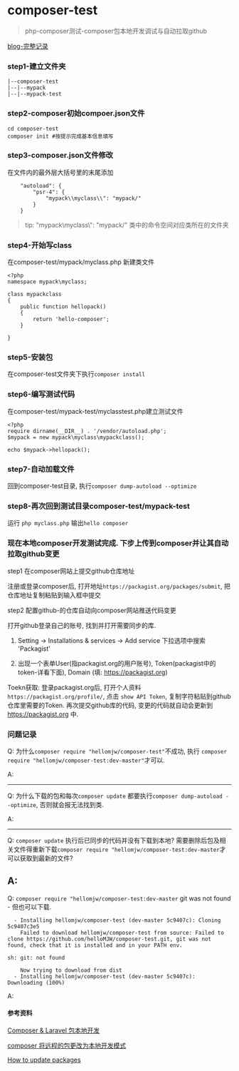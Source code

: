 # composer-test

> php-composer测试-composer包本地开发调试与自动拉取github

[blog-完整记录](http://www.majianwei.com/composer/)

### step1-建立文件夹
```
|--composer-test
|--|--mypack
|--|--mypack-test
```
### step2-composer初始compoer.json文件

```
cd composer-test
composer init #按提示完成基本信息填写
```

### step3-composer.json文件修改

在文件内的最外层大括号里的末尾添加

```
    "autoload": {
        "psr-4": {
            "mypack\\myclass\\": "mypack/"
        }
    }
```
> tip: "mypack\\myclass\\": "mypack/" 类中的命令空间对应类所在的文件夹

### step4-开始写class

在composer-test/mypack/myclass.php 新建类文件
```
<?php
namespace mypack\myclass;

class mypackclass
{
	public function hellopack()
	{
		return 'hello-composer';
	}

}
```

### step5-安装包

在composer-test文件夹下执行`composer install`

### step6-编写测试代码

在composer-test/mypack-test/myclasstest.php建立测试文件
```
<?php
require dirname(__DIR__) . '/vendor/autoload.php';
$mypack = new mypack\myclass\mypackclass();

echo $mypack->hellopack();
```

### step7-自动加载文件

回到composer-test目录, 执行`composer dump-autoload --optimize`

### step8-再次回到测试目录composer-test/mypack-test

运行 `php myclass.php`  输出`hello composer`  

### 现在本地composer开发测试完成. 下步上传到composer并让其自动拉取github变更


step1 在composer网站上提交github仓库地址

注册或登录composer后, 打开地址`https://packagist.org/packages/submit`,
把仓库地址复制粘贴到输入框中提交

step2 配置github-的仓库自动向composer网站推送代码变更

打开github登录自己的账号,  找到并打开需要同步的库. 

1. Setting -> Installations &  services -> Add service 下拉选项中搜索 'Packagist'

2. 出现一个表单User(指packagist.org的用户账号), Token(packagist中的token-详看下面), Domain (填: https://packagist.org)

Toekn获取: 登录packagist.org后, 打开个人资料 `https://packagist.org/profile/`, 点击 `show API Token`, 复制字符粘贴到github仓库里需要的Token. 再次提交github库的代码, 变更的代码就自动会更新到 https://packagist.org 中. 


### 问题记录

Q: 为什么`composer require "hellomjw/composer-test"`不成功, 执行 `composer require "hellomjw/composer-test:dev-master"`才可以. 

A: 

---

Q: 为什么下载的包和每次`composer update` 都要执行`composer dump-autoload --optimize`, 否则就会报无法找到类.

A: 

---

Q: `composer update` 执行后已同步的代码并没有下载到本地? 需要删除后包及相关文件得重新下载`composer require "hellomjw/composer-test:dev-master`才可以获取到最新的文件? 

A:
---

Q: `composer require "hellomjw/composer-test:dev-master` git was not found - 但也可以下载. 

```
  - Installing hellomjw/composer-test (dev-master 5c9407c): Cloning 5c9407c3e5
    Failed to download hellomjw/composer-test from source: Failed to clone https://github.com/helloMJW/composer-test.git, git was not found, check that it is installed and in your PATH env.

sh: git: not found

    Now trying to download from dist
  - Installing hellomjw/composer-test (dev-master 5c9407c): Downloading (100%) 
```

A: 


#### 参考资料

[Composer & Laravel 包本地开发](https://segmentfault.com/a/1190000010891972)

[composer 将远程的包更改为本地开发模式](http://www.111cn.net/phper/php-cy/111484.htm)

[How to update packages](https://packagist.org/about#how-to-update-packages)
